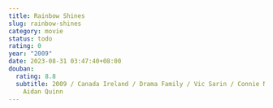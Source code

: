 ```yaml
---
title: Rainbow Shines
slug: rainbow-shines
category: movie
status: todo
rating: 0
year: "2009"
date: 2023-08-31 03:47:40+08:00
douban:
  rating: 8.8
  subtitle: 2009 / Canada Ireland / Drama Family / Vic Sarin / Connie Nielsen,
    Aidan Quinn
---
```



